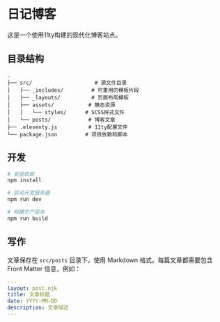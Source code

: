 # 日记博客

这是一个使用11ty构建的现代化博客站点。

## 目录结构

```
.
├── src/                    # 源文件目录
│   ├── _includes/         # 可重用的模板片段
│   ├── _layouts/          # 页面布局模板
│   ├── assets/           # 静态资源
│   │   └── styles/      # SCSS样式文件
│   └── posts/            # 博客文章
├── .eleventy.js          # 11ty配置文件
└── package.json         # 项目依赖和脚本
```

## 开发

```bash
# 安装依赖
npm install

# 启动开发服务器
npm run dev

# 构建生产版本
npm run build
```

## 写作

文章保存在 `src/posts` 目录下，使用 Markdown 格式。每篇文章都需要包含 Front Matter 信息，例如：

```yaml
---
layout: post.njk
title: 文章标题
date: YYYY-MM-DD
description: 文章描述
---
```
